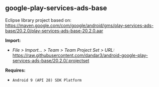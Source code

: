 ## google-play-services-ads-base

Eclipse library project based on:<br/>
https://maven.google.com/com/google/android/gms/play-services-ads-base/20.2.0/play-services-ads-base-20.2.0.aar

**Import:**
- _File > Import... > Team > Team Project Set > URL:_<br/>
  https://raw.githubusercontent.com/dandar3/android-google-play-services-ads-base/20.2.0/.projectset

**Requires:**
- `Android 9 (API 28) SDK Platform`